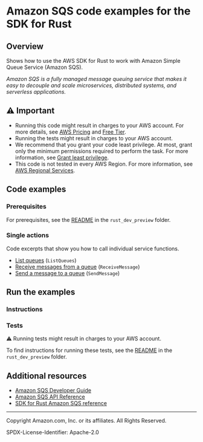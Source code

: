 <!--Generated by WRITEME on 2023-10-31 15:27:14.522708 (UTC)-->
# Amazon SQS code examples for the SDK for Rust

## Overview

Shows how to use the AWS SDK for Rust to work with Amazon Simple Queue Service (Amazon SQS).

<!--custom.overview.start-->
<!--custom.overview.end-->

*Amazon SQS is a fully managed message queuing service that makes it easy to decouple and scale microservices, distributed systems, and serverless applications.*

## ⚠ Important

* Running this code might result in charges to your AWS account. For more details, see [AWS Pricing](https://aws.amazon.com/pricing/?aws-products-pricing.sort-by=item.additionalFields.productNameLowercase&aws-products-pricing.sort-order=asc&awsf.Free%20Tier%20Type=*all&awsf.tech-category=*all) and [Free Tier](https://aws.amazon.com/free/?all-free-tier.sort-by=item.additionalFields.SortRank&all-free-tier.sort-order=asc&awsf.Free%20Tier%20Types=*all&awsf.Free%20Tier%20Categories=*all).
* Running the tests might result in charges to your AWS account.
* We recommend that you grant your code least privilege. At most, grant only the minimum permissions required to perform the task. For more information, see [Grant least privilege](https://docs.aws.amazon.com/IAM/latest/UserGuide/best-practices.html#grant-least-privilege).
* This code is not tested in every AWS Region. For more information, see [AWS Regional Services](https://aws.amazon.com/about-aws/global-infrastructure/regional-product-services).

<!--custom.important.start-->
<!--custom.important.end-->

## Code examples

### Prerequisites

For prerequisites, see the [README](../../README.md#Prerequisites) in the `rust_dev_preview` folder.


<!--custom.prerequisites.start-->
<!--custom.prerequisites.end-->

### Single actions

Code excerpts that show you how to call individual service functions.

* [List queues](src/bin/sqs-hello-world.rs#L33) (`ListQueues`)
* [Receive messages from a queue](src/bin/sqs-hello-world.rs#L66) (`ReceiveMessage`)
* [Send a message to a queue](src/bin/sqs-hello-world.rs#L45) (`SendMessage`)

## Run the examples

### Instructions


<!--custom.instructions.start-->
<!--custom.instructions.end-->



### Tests

⚠ Running tests might result in charges to your AWS account.


To find instructions for running these tests, see the [README](../../README.md#Tests)
in the `rust_dev_preview` folder.



<!--custom.tests.start-->
<!--custom.tests.end-->

## Additional resources

* [Amazon SQS Developer Guide](https://docs.aws.amazon.com/AWSSimpleQueueService/latest/SQSDeveloperGuide/welcome.html)
* [Amazon SQS API Reference](https://docs.aws.amazon.com/AWSSimpleQueueService/latest/APIReference/Welcome.html)
* [SDK for Rust Amazon SQS reference](https://docs.rs/aws-sdk-sqs/latest/aws_sdk_sqs/)

<!--custom.resources.start-->
<!--custom.resources.end-->

---

Copyright Amazon.com, Inc. or its affiliates. All Rights Reserved.

SPDX-License-Identifier: Apache-2.0